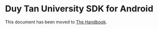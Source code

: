 # Duy Tan University SDK for Android

This document has been moved to [The Handbook](https://jitsi.github.io/handbook/docs/dev-guide/dev-guide-android-sdk).
